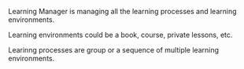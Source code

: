 Learning Manager is managing all the learning processes and learning environments.

Learning environments could be a book, course, private lessons, etc.

Learinng processes are group or a sequence of multiple learning environments.



